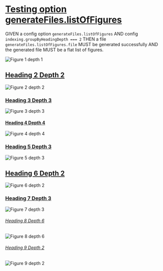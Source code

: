 # [Testing option generateFiles.listOfFigures](#testing-option-generatefileslistoffigures)

GIVEN a config option `generateFiles.listOfFigures`
AND config `indexing.groupByHeadingDepth === 2`
THEN a file `generateFiles.listOfFigures.file` MUST be generated successfully
AND the generated file MUST be a flat list of figures.

<a id="figure-1-depth-1" class="figure" title="Figure 1 depth 1"></a>![Figure 1 depth 1][1]

## [Heading 2 Depth 2](#heading-2-depth-2)

<a id="figure-2-depth-2" class="figure" title="Figure 2 depth 2"></a>![Figure 2 depth 2][2]

### [Heading 3 Depth 3](#heading-3-depth-3)

<a id="figure-3-depth-3" class="figure" title="Figure 3 depth 3"></a>![Figure 3 depth 3][3]

#### [Heading 4 Depth 4](#heading-4-depth-4)

<a id="figure-4-depth-4" class="figure" title="Figure 4 depth 4"></a>![Figure 4 depth 4][4]

### [Heading 5 Depth 3](#heading-5-depth-3)

<a id="figure-5-depth-3" class="figure" title="Figure 5 depth 3"></a>![Figure 5 depth 3][5]

## [Heading 6 Depth 2](#heading-6-depth-2)

<a id="figure-6-depth-2" class="figure" title="Figure 6 depth 2"></a>![Figure 6 depth 2][6]

### [Heading 7 Depth 3](#heading-7-depth-3)

<a id="figure-7-depth-3" class="figure" title="Figure 7 depth 3"></a>![Figure 7 depth 3][7]

###### [Heading 8 Depth 6](#heading-8-depth-6)

<a id="figure-8-depth-6" class="figure" title="Figure 8 depth 6"></a>![Figure 8 depth 6][8]

###### [Heading 9 Depth 2](#heading-9-depth-2)

<a id="figure-9-depth-2" class="figure" title="Figure 9 depth 2"></a>![Figure 9 depth 2][9]

[1]: ./figure1.png

[2]: ./figure2.png

[3]: ./figure3.png

[4]: ./figure4.png

[5]: ./figure5.png

[6]: ./figure6.png

[7]: ./figure7.png

[8]: ./figure8.png

[9]: ./figure9.png
